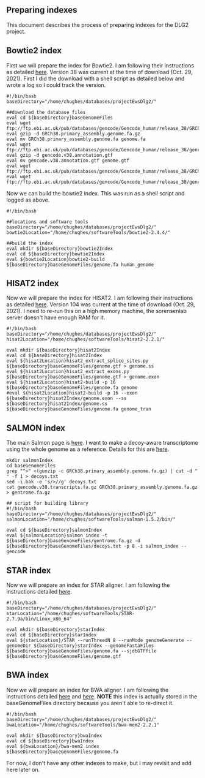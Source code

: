## Preparing indexes

This document describes the process of preparing indexes for the DLG2 project.

## Bowtie2 index

First we will prepare the index for Bowtie2. I am following their instructions as detailed [here](http://bowtie-bio.sourceforge.net/bowtie2/manual.shtml#the-bowtie2-build-indexer). Version 38 was current at the time of download (Oct. 29, 2021). First I did the download with a shell script as detailed below and wrote a log so I could track the version.

```shell
#!/bin/bash
baseDirectory="/home/chughes/databases/projectEwsDlg2/"

##download the database files
eval cd ${baseDirectory}baseGenomeFiles
eval wget ftp://ftp.ebi.ac.uk/pub/databases/gencode/Gencode_human/release_38/GRCh38.primary_assembly.genome.fa.gz
eval gzip -d GRCh38.primary_assembly.genome.fa.gz
eval mv GRCh38.primary_assembly.genome.fa genome.fa
eval wget ftp://ftp.ebi.ac.uk/pub/databases/gencode/Gencode_human/release_38/gencode.v38.annotation.gtf.gz
eval gzip -d gencode.v38.annotation.gtf
eval mv gencode.v38.annotation.gtf genome.gtf
eval wget ftp://ftp.ebi.ac.uk/pub/databases/gencode/Gencode_human/release_38/GRCh38.primary_assembly.genome.fa.gz
eval wget ftp://ftp.ebi.ac.uk/pub/databases/gencode/Gencode_human/release_38/gencode.v38.transcripts.fa.gz
```

Now we can build the bowtie2 index. This was run as a shell script and logged as above.

```shell
#!/bin/bash

##locations and software tools
baseDirectory="/home/chughes/databases/projectEwsDlg2/"
bowtie2Location="/home/chughes/softwareTools/bowtie2-2.4.4/"

##build the index
eval mkdir ${baseDirectory}bowtie2Index
eval cd ${baseDirectory}bowtie2Index
eval ${bowtie2Location}bowtie2-build ${baseDirectory}baseGenomeFiles/genome.fa human_genome
```

## HISAT2 index

Now we will prepare the index for HISAT2. I am following their instructions as detailed [here](http://daehwankimlab.github.io/hisat2/howto/). Version 104 was current at the time of download (Oct. 29, 2021). I need to re-run this on a high memory machine, the sorensenlab server doesn't have enough RAM for it. 

```shell
#!/bin/bash
baseDirectory="/home/chughes/databases/projectEwsDlg2/"
hisat2Location="/home/chughes/softwareTools/hisat2-2.2.1/"

eval mkdir ${baseDirectory}hisat2Index
eval cd ${baseDirectory}hisat2Index
eval ${hisat2Location}hisat2_extract_splice_sites.py ${baseDirectory}baseGenomeFiles/genome.gtf > genome.ss
eval ${hisat2Location}hisat2_extract_exons.py ${baseDirectory}baseGenomeFiles/genome.gtf > genome.exon
eval ${hisat2Location}hisat2-build -p 16 ${baseDirectory}baseGenomeFiles/genome.fa genome
#eval ${hisat2Location}hisat2-build -p 16 --exon ${baseDirectory}hisat2Index/genome.exon --ss ${baseDirectory}hisat2Index/genome.ss ${baseDirectory}baseGenomeFiles/genome.fa genome_tran
```

## SALMON index

The main Salmon page is [here](https://github.com/COMBINE-lab/salmon). I want to make a decoy-aware transcriptome using the whole genome as a reference. Details for this are [here](https://combine-lab.github.io/alevin-tutorial/2019/selective-alignment/).

```shell
mkdir salmonIndex
cd baseGenomeFiles
grep "^>" <(gunzip -c GRCh38.primary_assembly.genome.fa.gz) | cut -d " " -f 1 > decoys.txt
sed -i.bak -e 's/>//g' decoys.txt
cat gencode.v38.transcripts.fa.gz GRCh38.primary_assembly.genome.fa.gz > gentrome.fa.gz

## script for building library
#!/bin/bash
baseDirectory="/home/chughes/databases/projectEwsDlg2/"
salmonLocation="/home/chughes/softwareTools/salmon-1.5.2/bin/"

eval cd ${baseDirectory}salmonIndex
eval ${salmonLocation}salmon index -t ${baseDirectory}baseGenomeFiles/gentrome.fa.gz -d ${baseDirectory}baseGenomeFiles/decoys.txt -p 8 -i salmon_index --gencode
```

## STAR index

Now we will prepare an index for STAR aligner. I am following the instructions detailed [here](https://github.com/alexdobin/STAR/blob/master/doc/STARmanual.pdf). 

```shell
#!/bin/bash
baseDirectory="/home/chughes/databases/projectEwsDlg2/"
starLocation="/home/chughes/softwareTools/STAR-2.7.9a/bin/Linux_x86_64"

eval mkdir ${baseDirectory}starIndex
eval cd ${baseDirectory}starIndex
eval ${starLocation}/STAR --runThreadN 8 --runMode genomeGenerate --genomeDir ${baseDirectory}starIndex --genomeFastaFiles ${baseDirectory}baseGenomeFiles/genome.fa --sjdbGTFfile ${baseDirectory}baseGenomeFiles/genome.gtf
```

## BWA index

Now we will prepare an index for BWA aligner. I am following the instructions detailed [here](http://bio-bwa.sourceforge.net/bwa.shtml) and [here](https://github.com/bwa-mem2/bwa-mem2). **NOTE** this index is actually stored in the baseGenomeFiles directory because you aren't able to re-direct it.

```shell
#!/bin/bash
baseDirectory="/home/chughes/databases/projectEwsDlg2/"
bwaLocation="/home/chughes/softwareTools/bwa-mem2-2.2.1"

eval mkdir ${baseDirectory}bwaIndex
eval cd ${baseDirectory}bwaIndex
eval ${bwaLocation}/bwa-mem2 index ${baseDirectory}baseGenomeFiles/genome.fa
```

For now, I don't have any other indexes to make, but I may revisit and add here later on.
